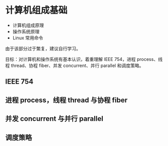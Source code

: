 # 计算机组成基础

- 计算机组成原理
- 操作系统原理
- Linux 常用命令

由于该部分过于繁复，建议自行学习。

目标：对计算机和操作系统有基本认识，着重理解 IEEE 754，进程 process、线程 thread、协程 fiber、并发 concurrent、并行 parallel 和调度策略。

## IEEE 754

## 进程 process，线程 thread 与协程 fiber

## 并发 concurrent 与并行 parallel

## 调度策略
